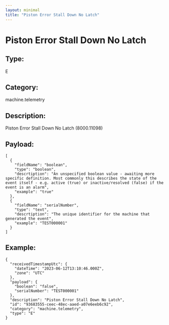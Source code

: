 ```yaml
---
layout: minimal
title: "Piston Error Stall Down No Latch"
---
```


# Piston Error Stall Down No Latch

## Type:

E

## Category:

machine.telemetry

## Description: 

Piston Error Stall Down No Latch (8000.11098)

## Payload:

```
[
  {
    "fieldName": "boolean",
    "type": "boolean",
    "descrtiption": "An unspecified boolean value - awaiting more specific definition. Most commonly this describes the state of the event itself - e.g. active (true) or inactive/resolved (false) if the event is an alarm",
    "example": "true"
  },
  {
    "fieldName": "serialNumber",
    "type": "text",
    "descrtiption": "The unique identifier for the machine that generated the event",
    "example": "TEST000001"
  }
]
```

## Example:

```
{
  "receivedTimestampUtc": {
    "dateTime": "2023-06-12T13:10:46.000Z",
    "zone": "UTC"
  },
  "payload": {
    "boolean": "false",
    "serialNumber": "TEST000001"
  },
  "description": "Piston Error Stall Down No Latch",
  "id": "93683555-ceec-48ec-aaed-a07e6eeb6c92",
  "category": "machine.telemetry",
  "type": "E"
}
```
